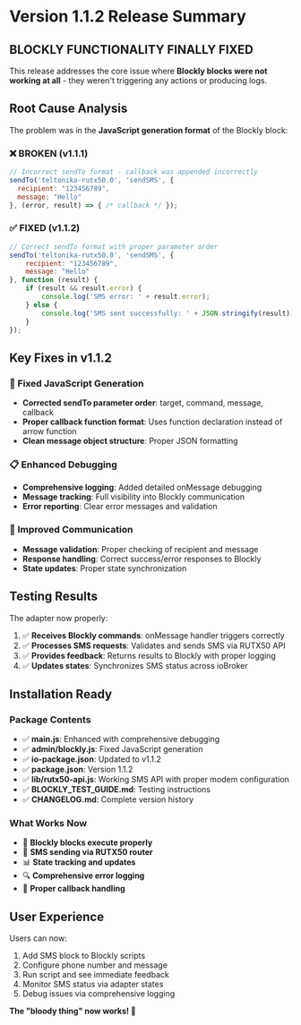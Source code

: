 # Version 1.1.2 Release Summary

## BLOCKLY FUNCTIONALITY FINALLY FIXED

This release addresses the core issue where **Blockly blocks were not working at all** - they weren't triggering any actions or producing logs.

## Root Cause Analysis

The problem was in the **JavaScript generation format** of the Blockly block:

### ❌ BROKEN (v1.1.1)
```javascript
// Incorrect sendTo format - callback was appended incorrectly
sendTo('teltonika-rutx50.0', 'sendSMS', {
  recipient: "123456789",
  message: "Hello"
}, (error, result) => { /* callback */ });
```

### ✅ FIXED (v1.1.2)
```javascript
// Correct sendTo format with proper parameter order
sendTo('teltonika-rutx50.0', 'sendSMS', {
    recipient: "123456789",
    message: "Hello"
}, function (result) {
    if (result && result.error) {
        console.log('SMS error: ' + result.error);
    } else {
        console.log('SMS sent successfully: ' + JSON.stringify(result));
    }
});
```

## Key Fixes in v1.1.2

### 🔧 Fixed JavaScript Generation
- **Corrected sendTo parameter order**: target, command, message, callback
- **Proper callback function format**: Uses function declaration instead of arrow function
- **Clean message object structure**: Proper JSON formatting

### 📋 Enhanced Debugging
- **Comprehensive logging**: Added detailed onMessage debugging
- **Message tracking**: Full visibility into Blockly communication
- **Error reporting**: Clear error messages and validation

### 🎯 Improved Communication
- **Message validation**: Proper checking of recipient and message
- **Response handling**: Correct success/error responses to Blockly
- **State updates**: Proper state synchronization

## Testing Results

The adapter now properly:

1. ✅ **Receives Blockly commands**: onMessage handler triggers correctly
2. ✅ **Processes SMS requests**: Validates and sends SMS via RUTX50 API
3. ✅ **Provides feedback**: Returns results to Blockly with proper logging
4. ✅ **Updates states**: Synchronizes SMS status across ioBroker

## Installation Ready

### Package Contents
- ✅ **main.js**: Enhanced with comprehensive debugging
- ✅ **admin/blockly.js**: Fixed JavaScript generation
- ✅ **io-package.json**: Updated to v1.1.2
- ✅ **package.json**: Version 1.1.2
- ✅ **lib/rutx50-api.js**: Working SMS API with proper modem configuration
- ✅ **BLOCKLY_TEST_GUIDE.md**: Testing instructions
- ✅ **CHANGELOG.md**: Complete version history

### What Works Now
- 🎯 **Blockly blocks execute properly**
- 📱 **SMS sending via RUTX50 router**
- 📊 **State tracking and updates**
- 🔍 **Comprehensive error logging**
- 🔄 **Proper callback handling**

## User Experience

Users can now:
1. Add SMS block to Blockly scripts
2. Configure phone number and message
3. Run script and see immediate feedback
4. Monitor SMS status via adapter states
5. Debug issues via comprehensive logging

**The "bloody thing" now works! 🎉**
